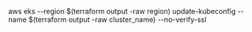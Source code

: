 aws eks --region $(terraform output -raw region) update-kubeconfig --name $(terraform output -raw cluster_name) --no-verify-ssl
